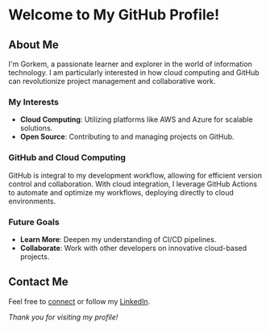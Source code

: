 # Welcome to My GitHub Profile!

## About Me
I'm Gorkem, a passionate learner and explorer in the world of information technology. I am particularly interested in how cloud computing and GitHub can revolutionize project management and collaborative work.

### My Interests
- **Cloud Computing**: Utilizing platforms like AWS and Azure for scalable solutions.
- **Open Source**: Contributing to and managing projects on GitHub.

### GitHub and Cloud Computing
GitHub is integral to my development workflow, allowing for efficient version control and collaboration. With cloud integration, I leverage GitHub Actions to automate and optimize my workflows, deploying directly to cloud environments.

### Future Goals
- **Learn More**: Deepen my understanding of CI/CD pipelines.
- **Collaborate**: Work with other developers on innovative cloud-based projects.

## Contact Me
Feel free to [connect](mailto:your.gorkemtigogullari@gmail.com) or follow my [LinkedIn](https://linkedin.com/in/gorkemtigogullari).

*Thank you for visiting my profile!*

